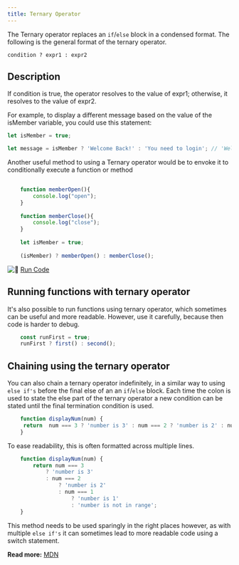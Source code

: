 ```yaml
---
title: Ternary Operator
---
```

The Ternary operator replaces an `if`/`else` block in a condensed format. The following is the general format of the ternary operator.

```
condition ? expr1 : expr2
```

## Description

If condition is true, the operator resolves to the value of expr1; otherwise, it resolves to the value of expr2. 

For example, to display a different message based on the value of the isMember variable, you could use this statement:

```javascript
let isMember = true;

let message = isMember ? 'Welcome Back!' : 'You need to login'; // 'Welcome Back'
```

Another useful method to using a Ternary operator would be to envoke it to conditionally execute a function or method 

```javascript
    
    function memberOpen(){
        console.log("open");
    }
    
    function memberClose(){
        console.log("close");
    }
    
    let isMember = true;
    
    (isMember) ? memberOpen() : memberClose();
```

![:rocket:](//forum.freecodecamp.com/images/emoji/emoji_one/rocket.png?v=2 ":rocket:") <a href='https://repl.it/M8Ge/1' target='_blank' rel='nofollow'>Run Code</a>

## Running functions with ternary operator

It's also possible to run functions using ternary operator, which sometimes can be useful and more readable. However, use it carefully, because then code is harder to debug.

```javascript
    const runFirst = true;
    runFirst ? first() : second();
```

## Chaining using the ternary operator

You can also chain a ternary operator indefinitely, in a similar way to using `else if's` before the final else of an an `if`/`else` block. Each time the colon is used to state the else part of the ternary operator a new condition can be stated until the final termination condition is used.

```javascript
    function displayNum(num) {
     return  num === 3 ? 'number is 3' : num === 2 ? 'number is 2' : num === 1 ? 'number is 1 ' : 'number is not in range';
    }
```

To ease readability, this is often formatted across multiple lines.

```javascript
    function displayNum(num) {
        return num === 3
            ? 'number is 3'
            : num === 2
                ? 'number is 2'
                : num === 1
                    ? 'number is 1'
                    : 'number is not in range';
    }
```

This method needs to be used sparingly in the right places however, as with multiple `else if's` it can sometimes lead to more readable code using a switch statement.


**Read more:** <a href='https://developer.mozilla.org/en-US/docs/Web/JavaScript/Reference/Operators/Conditional_Operator' target='_blank' rel='nofollow'>MDN</a>
